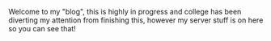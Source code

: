 Welcome to my "blog", this is highly in progress and college has been diverting my attention from finishing this, however my server stuff is on here so you can see that!
